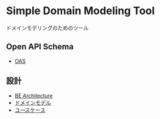 # Simple Domain Modeling Tool

ドメインモデリングのためのツール

## Open API Schema

- [OAS](oas/index.html)


## 設計

- [BE Architecture](architecture/BE/BE_architecture.md)
- [ドメインモデル](design/domainmodel/domainmodel.md)
- [ユースケース](design/usecase/usecase.md)